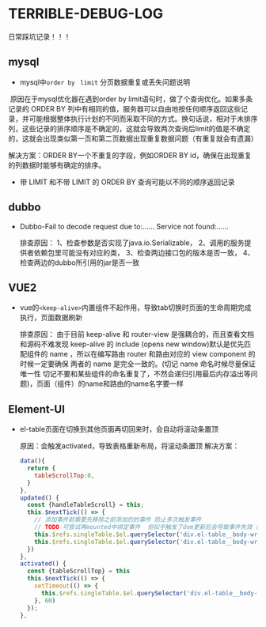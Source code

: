 # TERRIBLE-DEBUG-LOG

日常踩坑记录！！！



## mysql

-   mysql中`order by` ` limit` 分页数据重复或丢失问题说明

​		原因在于mysql优化器在遇到order by limit语句时，做了个查询优化。如果多条记录的 ORDER BY 列中有相同的值，服务器可以自由地按任何顺序返回这些记录，并可能根据整体执行计划的不同而采取不同的方式。换句话说，相对于未排序列，这些记录的排序顺序是不确定的，这就会导致两次查询后limit的值是不确定的，这就会出现类似第一页和第二页数据出现重复数据问题（有重复就会有遗漏）

解决方案：ORDER BY一个不重复的字段，例如ORDER BY id，确保在出现重复的列数据时能够有确定的排序。



-   带 LIMIT 和不带 LIMIT 的 ORDER BY 查询可能以不同的顺序返回记录


## dubbo
- Dubbo-Fail to decode request due to:......
  Service not found:......

  排查原因：
    1、检查参数是否实现了java.io.Serializable，
    2、调用的服务提供者依赖包里可能没有对应的类，
    3、检查两边接口包的版本是否一致，
    4、检查两边的dubbo所引用的jar是否一致

## VUE2
- vue的`<keep-alive>`内置组件不起作用，导致tab切换时页面的生命周期完成执行，页面数据刷新

  排查原因：
  由于目前 keep-alive 和 router-view 是强耦合的，而且查看文档和源码不难发现 keep-alive 的 include (opens new window)默认是优先匹配组件的 name ，所以在编写路由 router 和路由对应的 view component 的时候一定要确保 两者的 name 是完全一致的。(切记 name 命名时候尽量保证唯一性 切记不要和某些组件的命名重复了，不然会递归引用最后内存溢出等问题)，页面（组件）的name和路由的name名字要一样

## Element-UI
- el-table页面在切换到其他页面再切回来时，会自动将滚动条置顶

  原因：会触发activated，导致表格重新布局，将滚动条置顶
  解决方案：
  ```js
  data(){
    return {
      tableScrollTop:0,
    }
  },
  updated() {
    const {handleTableScroll} = this;
    this.$nextTick(() => {
      // 添加事件前需要先移除之前添加的的事件 防止多次触发事件
      // TODO 可尝试再mounted中绑定事件  但似乎触发了dom更新后会导致事件失效（可尝试使用nextTick和setTimeout结合的方式看是否能解决此问题）
      this.$refs.singleTable.$el.querySelector('div.el-table__body-wrapper')?.removeEventListener("scroll", handleTableScroll);
      this.$refs.singleTable.$el.querySelector('div.el-table__body-wrapper')?.addEventListener("scroll", handleTableScroll);
    })
  },
  activated() {
    const {tableScrollTop} = this
    this.$nextTick(() => {
      setTimeout(() => {
        this.$refs.singleTable.$el.querySelector('div.el-table__body-wrapper').scrollTop = tableScrollTop;
      }, 60)
    });
  },
  ```
